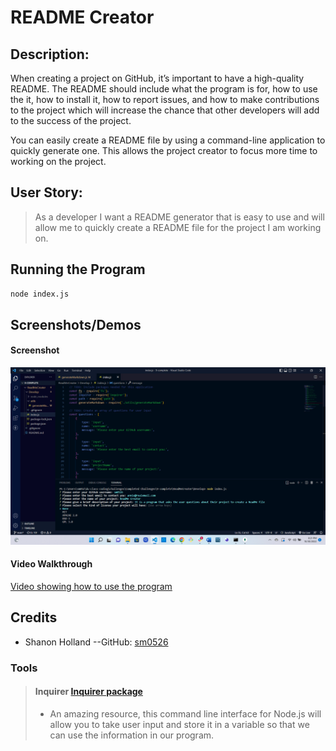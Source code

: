 # README Creator


## Description:

When creating a project on GitHub, it’s important to have a high-quality README. The README should include what the program is for, how to use the it, how to install it, how to report issues, and how to make contributions to the project which will increase the chance that other developers will add to the success of the project.

You can easily create a README file by using a command-line application to quickly generate one. This allows the project creator to focus more time to working on the project.

## User Story:

>As a developer I want a README generator that is easy to use and will allow me to quickly create a README file for the project I am working on.

## Running the Program

```bash
node index.js
```

## Screenshots/Demos

#### Screenshot 

![Screenshot of program in action](./Develop/demo/2022-10-30.png)

#### Video Walkthrough 

[Video showing how to use the program]()

## Credits

* Shanon Holland --GitHub: [sm0526](https://github.com/sm0526)

### Tools

> #### Inquirer [Inquirer package](https://www.npmjs.com/package/inquirer/v/8.2.4)
>
> - An amazing resource, this command line interface for Node.js will allow you to take user input and store it in a variable so that we can use the information in our program.
